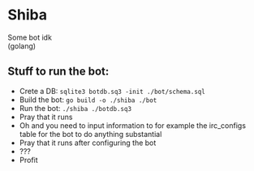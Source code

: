 # Shiba

Some bot idk  
(golang)

## Stuff to run the bot:

- Crete a DB: `sqlite3 botdb.sq3 -init ./bot/schema.sql`
- Build the bot: `go build -o ./shiba ./bot`
- Run the bot: `./shiba ./botdb.sq3`
- Pray that it runs
- Oh and you need to input information to for example the irc_configs table for the bot to do anything substantial
- Pray that it runs after configuring the bot
- ???
- Profit
